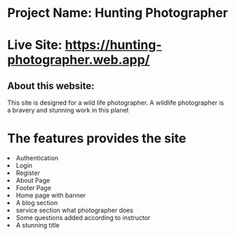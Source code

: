 # Project Name: Hunting Photographer
# Live Site: https://hunting-photographer.web.app/

## About this website:
<p>This site is designed for a wild life photographer. A wildlife photographer is a bravery and stunning work in this planet</p>

# The features provides the site
<li>Authentication</li>
<li>Login</li>
<li>Register</li>
<li>About Page</li>
<li>Footer Page</li>
<li>Home page with banner</li>
<li>A blog section</li>
<li>service section what photographer does</li>
<li>Some questions added according to instructor</li>
<li>A stunning title</li>
